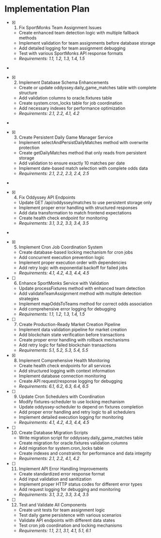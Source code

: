 # Implementation Plan

- [x] 1. Fix SportMonks Team Assignment Issues





  - Create enhanced team detection logic with multiple fallback methods
  - Implement validation for team assignments before database storage
  - Add detailed logging for team assignment debugging
  - Test with various SportMonks API response formats
  - _Requirements: 1.1, 1.2, 1.3, 1.4, 1.5_
-

- [x] 2. Implement Database Schema Enhancements




  - Create or update oddyssey.daily_game_matches table with complete structure
  - Add validation columns to oracle.fixtures table
  - Create system.cron_locks table for job coordination
  - Add necessary indexes for performance optimization
  - _Requirements: 2.1, 2.2, 4.1, 4.2_
-

- [x] 3. Create Persistent Daily Game Manager Service




  - Implement selectAndPersistDailyMatches method with overwrite protection
  - Create getDailyMatches method that only reads from persistent storage
  - Add validation to ensure exactly 10 matches per date
  - Implement date-based match selection with complete odds data
  - _Requirements: 2.1, 2.2, 2.3, 2.4, 2.5_
-

- [x] 4. Fix Oddyssey API Endpoints




  - Update GET /api/oddyssey/matches to use persistent storage only
  - Implement proper error handling with structured responses
  - Add data transformation to match frontend expectations
  - Create health check endpoint for monitoring
  - _Requirements: 3.1, 3.2, 3.3, 3.4, 3.5_
-

- [x] 5. Implement Cron Job Coordination System





  - Create database-based locking mechanism for cron jobs
  - Add concurrent execution prevention logic
  - Implement proper execution order with dependencies
  - Add retry logic with exponential backoff for failed jobs
  - _Requirements: 4.1, 4.2, 4.3, 4.4, 4.5_

- [ ] 6. Enhance SportMonks Service with Validation
  - Update processFixtures method with enhanced team detection
  - Add validateTeamAssignment method with multiple detection strategies
  - Implement mapOddsToTeams method for correct odds association
  - Add comprehensive error logging for debugging
  - _Requirements: 1.1, 1.2, 1.3, 1.4, 1.5_

- [ ] 7. Create Production-Ready Market Creation Pipeline
  - Implement data validation pipeline for market creation
  - Add blockchain state verification before transactions
  - Create proper error handling with rollback mechanisms
  - Add retry logic for failed blockchain transactions
  - _Requirements: 5.1, 5.2, 5.3, 5.4, 5.5_



- [x] 8. Implement Comprehensive Health Monitoring






  - Create health check endpoints for all services
  - Add structured logging with context information
  - Implement database connection monitoring
  - Create API request/response logging for debugging
  - _Requirements: 6.1, 6.2, 6.3, 6.4, 6.5_

- [ ] 9. Update Cron Schedulers with Coordination
  - Modify fixtures-scheduler to use locking mechanism
  - Update oddyssey-scheduler to depend on fixtures completion
  - Add proper error handling and retry logic to all schedulers
  - Implement detailed execution logging for monitoring
  - _Requirements: 4.1, 4.2, 4.3, 4.4, 4.5_

- [ ] 10. Create Database Migration Scripts
  - Write migration script for oddyssey.daily_game_matches table
  - Create migration for oracle.fixtures validation columns
  - Add migration for system.cron_locks table
  - Create indexes and constraints for performance and data integrity
  - _Requirements: 2.1, 2.2, 4.1, 4.2_

- [ ] 11. Implement API Error Handling Improvements
  - Create standardized error response format
  - Add input validation and sanitization
  - Implement proper HTTP status codes for different error types
  - Add request logging for debugging and monitoring
  - _Requirements: 3.1, 3.2, 3.3, 3.4, 3.5_

- [ ] 12. Test and Validate All Components
  - Create unit tests for team assignment logic
  - Test daily game persistence with various scenarios
  - Validate API endpoints with different data states
  - Test cron job coordination and locking mechanisms
  - _Requirements: 1.1, 2.1, 3.1, 4.1, 5.1, 6.1_